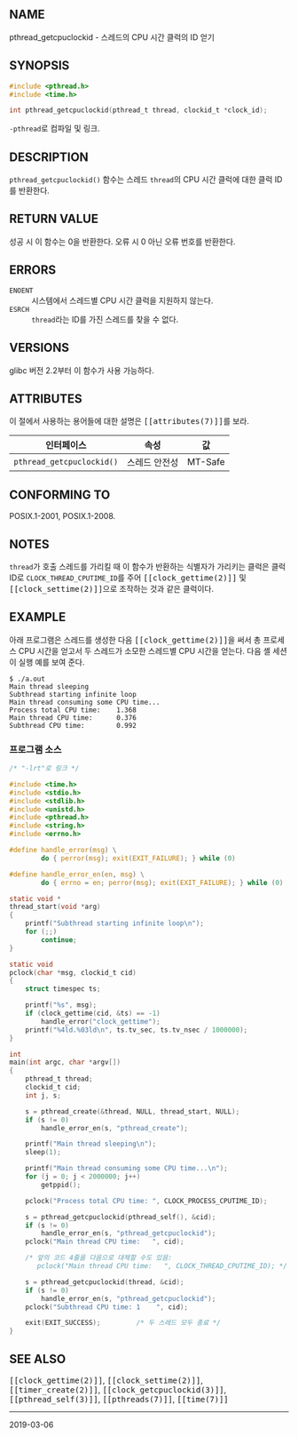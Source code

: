 ## NAME

pthread_getcpuclockid - 스레드의 CPU 시간 클럭의 ID 얻기

## SYNOPSIS

```c
#include <pthread.h>
#include <time.h>

int pthread_getcpuclockid(pthread_t thread, clockid_t *clock_id);
```

`-pthread`로 컴파일 및 링크.

## DESCRIPTION

`pthread_getcpuclockid()` 함수는 스레드 `thread`의 CPU 시간 클럭에 대한 클럭 ID를 반환한다.

## RETURN VALUE

성공 시 이 함수는 0을 반환한다. 오류 시 0 아닌 오류 번호를 반환한다.

## ERRORS

<dl>
<dt><code>ENOENT</code></dt>
<dd>시스템에서 스레드별 CPU 시간 클럭을 지원하지 않는다.</dd>
<dt><code>ESRCH</code></dt>
<dd><code>thread</code>라는 ID를 가진 스레드를 찾을 수 없다.</dd>
</dl>

## VERSIONS

glibc 버전 2.2부터 이 함수가 사용 가능하다.

## ATTRIBUTES

이 절에서 사용하는 용어들에 대한 설명은 <tt>[[attributes(7)]]</tt>를 보라.

| 인터페이스 | 속성 | 값 |
| --- | --- | --- |
| `pthread_getcpuclockid()` | 스레드 안전성 | MT-Safe |

## CONFORMING TO

POSIX.1-2001, POSIX.1-2008.

## NOTES

`thread`가 호출 스레드를 가리킬 때 이 함수가 반환하는 식별자가 가리키는 클럭은 클럭 ID로 `CLOCK_THREAD_CPUTIME_ID`를 주어 <tt>[[clock_gettime(2)]]</tt> 및 <tt>[[clock_settime(2)]]</tt>으로 조작하는 것과 같은 클럭이다.

## EXAMPLE

아래 프로그램은 스레드를 생성한 다음 <tt>[[clock_gettime(2)]]</tt>을 써서 총 프로세스 CPU 시간을 얻고서 두 스레드가 소모한 스레드별 CPU 시간을 얻는다. 다음 셸 세션이 실행 예를 보여 준다.

```
$ ./a.out
Main thread sleeping
Subthread starting infinite loop
Main thread consuming some CPU time...
Process total CPU time:    1.368
Main thread CPU time:      0.376
Subthread CPU time:        0.992
```

### 프로그램 소스

```c
/* "-lrt"로 링크 */

#include <time.h>
#include <stdio.h>
#include <stdlib.h>
#include <unistd.h>
#include <pthread.h>
#include <string.h>
#include <errno.h>

#define handle_error(msg) \
        do { perror(msg); exit(EXIT_FAILURE); } while (0)

#define handle_error_en(en, msg) \
        do { errno = en; perror(msg); exit(EXIT_FAILURE); } while (0)

static void *
thread_start(void *arg)
{
    printf("Subthread starting infinite loop\n");
    for (;;)
        continue;
}

static void
pclock(char *msg, clockid_t cid)
{
    struct timespec ts;

    printf("%s", msg);
    if (clock_gettime(cid, &ts) == -1)
        handle_error("clock_gettime");
    printf("%4ld.%03ld\n", ts.tv_sec, ts.tv_nsec / 1000000);
}

int
main(int argc, char *argv[])
{
    pthread_t thread;
    clockid_t cid;
    int j, s;

    s = pthread_create(&thread, NULL, thread_start, NULL);
    if (s != 0)
        handle_error_en(s, "pthread_create");

    printf("Main thread sleeping\n");
    sleep(1);

    printf("Main thread consuming some CPU time...\n");
    for (j = 0; j < 2000000; j++)
        getppid();

    pclock("Process total CPU time: ", CLOCK_PROCESS_CPUTIME_ID);

    s = pthread_getcpuclockid(pthread_self(), &cid);
    if (s != 0)
        handle_error_en(s, "pthread_getcpuclockid");
    pclock("Main thread CPU time:   ", cid);

    /* 앞의 코드 4줄을 다음으로 대체할 수도 있음:
       pclock("Main thread CPU time:   ", CLOCK_THREAD_CPUTIME_ID); */

    s = pthread_getcpuclockid(thread, &cid);
    if (s != 0)
        handle_error_en(s, "pthread_getcpuclockid");
    pclock("Subthread CPU time: 1    ", cid);

    exit(EXIT_SUCCESS);         /* 두 스레드 모두 종료 */
}
```

## SEE ALSO

<tt>[[clock_gettime(2)]]</tt>, <tt>[[clock_settime(2)]]</tt>, <tt>[[timer_create(2)]]</tt>, <tt>[[clock_getcpuclockid(3)]]</tt>, <tt>[[pthread_self(3)]]</tt>, <tt>[[pthreads(7)]]</tt>, <tt>[[time(7)]]</tt>

----

2019-03-06
